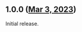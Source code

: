 ## 1.0.0 ([Mar 3, 2023](https://github.com/ramensoftware/windhawk-mods/blob/3818111c20bf1ca45a911abfecf8f7496d2fd593/mods/disable-navigation-bar.wh.cpp))

Initial release.

